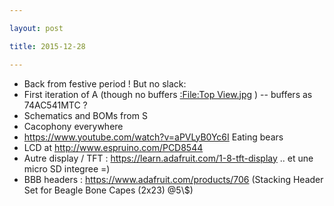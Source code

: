 ```yaml
---

layout: post

title: 2015-12-28

---
```



-   Back from festive period ! But no slack:
-   First iteration of A (though no buffers [:File:Top
    View.jpg](:File:Top_View.jpg "wikilink") ) -- buffers as 74AC541MTC
    ?
-   Schematics and BOMs from S
-   Cacophony everywhere
-   https://www.youtube.com/watch?v=aPVLyB0Yc6I Eating bears
-   LCD at http://www.espruino.com/PCD8544
-   Autre display / TFT : https://learn.adafruit.com/1-8-tft-display ..
    et une micro SD integree =)
-   BBB headers : https://www.adafruit.com/products/706 (Stacking Header
    Set for Beagle Bone Capes (2x23) @5\\\$)

